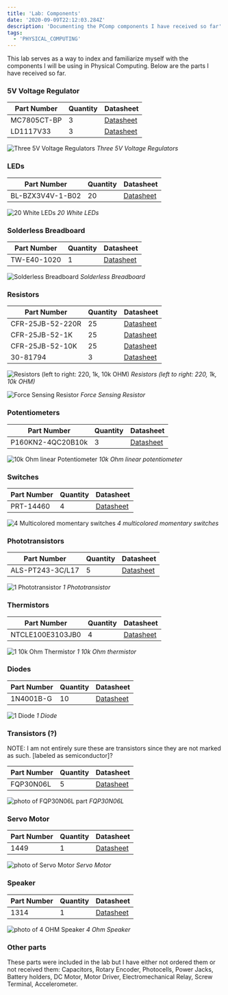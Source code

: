```yaml
---
title: 'Lab: Components'
date: '2020-09-09T22:12:03.284Z'
description: 'Documenting the PComp components I have received so far'
tags:
  - 'PHYSICAL_COMPUTING'
---
```


This lab serves as a way to index and familiarize myself with the components I will be using in Physical Computing. Below are the parts I have received so far.

### 5V Voltage Regulator

| Part Number | Quantity | Datasheet                                                                                           |
| ----------- | -------- | --------------------------------------------------------------------------------------------------- |
| MC7805CT-BP | 3        | [Datasheet](http://www.datasheetcafe.com/7805ct-datasheet-voltage-regulator/)                       |
| LD1117V33   | 3        | [Datasheet](https://www.alldatasheet.com/datasheet-pdf/pdf/94430/STMICROELECTRONICS/LD1117V33.html) |

![Three 5V Voltage Regulators](./regulators.jpeg)
_Three 5V Voltage Regulators_

### LEDs

| Part Number      | Quantity | Datasheet                                                                           |
| ---------------- | -------- | ----------------------------------------------------------------------------------- |
| BL-BZX3V4V-1-B02 | 20       | [Datasheet](http://americanbrightled.com/pdffiles/throughhole/BL-BZX3V4V-1-B02.pdf) |

![20 White LEDs](./leds.jpeg)
_20 White LEDs_

### Solderless Breadboard

| Part Number | Quantity | Datasheet                                                                                             |
| ----------- | -------- | ----------------------------------------------------------------------------------------------------- |
| TW-E40-1020 | 1        | [Datasheet](https://www.mouser.com/datasheet/2/416/Twin_Industries_Solderless_Breadboards-461560.pdf) |

![Solderless Breadboard](./breadboard.jpeg)
_Solderless Breadboard_

### Resistors

| Part Number      | Quantity | Datasheet                                                                                                      |
| ---------------- | -------- | -------------------------------------------------------------------------------------------------------------- |
| CFR-25JB-52-220R | 25       | [Datasheet](https://www.mouser.com/datasheet/2/447/Yageo_LR_CFR_1-1670055.pdf)                                 |
| CFR-25JB-52-1K   | 25       | [Datasheet](https://www.mouser.com/datasheet/2/447/Yageo_LR_CFR_1-1670055.pdf)                                 |
| CFR-25JB-52-10K  | 25       | [Datasheet](https://www.mouser.com/datasheet/2/447/yageo_yagos02873-1-1745585.pdf)                             |
| 30-81794         | 3        | [Datasheet](https://cdn2.hubspot.net/hubfs/3899023/Interlinkelectronics%20November2017/Docs/Datasheet_FSR.pdf) |

![Resistors (left to right: 220, 1k, 10k OHM)](./resistors.jpeg)
_Resistors (left to right: 220, 1k, 10k OHM)_

![Force Sensing Resistor](./fsr.jpeg)
_Force Sensing Resistor_

### Potentiometers

| Part Number       | Quantity | Datasheet                                                            |
| ----------------- | -------- | -------------------------------------------------------------------- |
| P160KN2-4QC20B10k | 3        | [Datasheet](https://www.mouser.com/datasheet/2/414/P160-1545428.pdf) |

![10k Ohm linear Potentiometer](./potentiometer.jpeg)
_10k Ohm linear potentiometer_

### Switches

| Part Number | Quantity | Datasheet                                                                             |
| ----------- | -------- | ------------------------------------------------------------------------------------- |
| PRT-14460   | 4        | [Datasheet](https://www.mouser.com/datasheet/2/813/MulticolorButtonModel-1223842.pdf) |

![4 Multicolored momentary switches](./buttons.jpeg)
_4 multicolored momentary switches_

### Phototransistors

| Part Number      | Quantity | Datasheet                                                                                       |
| ---------------- | -------- | ----------------------------------------------------------------------------------------------- |
| ALS-PT243-3C/L17 | 5        | [Datasheet](https://media.digikey.com/pdf/Data%20Sheets/Everlight%20PDFs/ALS-PT243-3C,L177.pdf) |

![1 Phototransistor](./phototransistor.jpeg)
_1 Phototransistor_

### Thermistors

| Part Number      | Quantity | Datasheet                                                                |
| ---------------- | -------- | ------------------------------------------------------------------------ |
| NTCLE100E3103JB0 | 4        | [Datasheet](https://www.mouser.com/datasheet/2/427/ntcle100-1762452.pdf) |

![1 10k Ohm Thermistor](./thermistor.jpeg)
_1 10k Ohm thermistor_

### Diodes

| Part Number | Quantity | Datasheet                                                                                           |
| ----------- | -------- | --------------------------------------------------------------------------------------------------- |
| 1N4001B-G   | 10       | [Datasheet](https://www.comchiptech.com/admin/files/product/1N4001-G%20Thru.%201N4007-G%20RevB.pdf) |

![1 Diode](./diode.jpeg)
_1 Diode_

### Transistors (?)

NOTE: I am not entirely sure these are transistors since they are not marked as such.
[labeled as semiconductor]?

| Part Number | Quantity | Datasheet                                                                         |
| ----------- | -------- | --------------------------------------------------------------------------------- |
| FQP30N06L   | 5        | [Datasheet](https://cdn.sparkfun.com/datasheets/Components/General/FQP30N06L.pdf) |

![photo of FQP30N06L part](./FQP30N06L.jpeg)
_FQP30N06L_

### Servo Motor

| Part Number | Quantity | Datasheet                                                                            |
| ----------- | -------- | ------------------------------------------------------------------------------------ |
| 1449        | 1        | [Datasheet](https://cdn-learn.adafruit.com/downloads/pdf/analog-feedback-servos.pdf) |

![photo of Servo Motor](./servomotor.jpeg)
_Servo Motor_

### Speaker

| Part Number | Quantity | Datasheet                                                                             |
| ----------- | -------- | ------------------------------------------------------------------------------------- |
| 1314        | 1        | [Datasheet](https://media.digikey.com/pdf/Data%20Sheets/Adafruit%20PDFs/1314_Web.pdf) |

![photo of 4 OHM Speaker](./speaker.jpeg)
_4 Ohm Speaker_

### Other parts

These parts were included in the lab but I have either not ordered them or not received them: Capacitors, Rotary Encoder,
Photocells,
Power Jacks,
Battery holders,
DC Motor,
Motor Driver,
Electromechanical Relay,
Screw Terminal,
Accelerometer.
